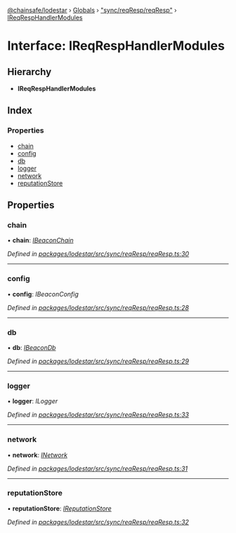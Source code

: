 [@chainsafe/lodestar](../README.md) › [Globals](../globals.md) › ["sync/reqResp/reqResp"](../modules/_sync_reqresp_reqresp_.md) › [IReqRespHandlerModules](_sync_reqresp_reqresp_.ireqresphandlermodules.md)

# Interface: IReqRespHandlerModules

## Hierarchy

* **IReqRespHandlerModules**

## Index

### Properties

* [chain](_sync_reqresp_reqresp_.ireqresphandlermodules.md#chain)
* [config](_sync_reqresp_reqresp_.ireqresphandlermodules.md#config)
* [db](_sync_reqresp_reqresp_.ireqresphandlermodules.md#db)
* [logger](_sync_reqresp_reqresp_.ireqresphandlermodules.md#logger)
* [network](_sync_reqresp_reqresp_.ireqresphandlermodules.md#network)
* [reputationStore](_sync_reqresp_reqresp_.ireqresphandlermodules.md#reputationstore)

## Properties

###  chain

• **chain**: *[IBeaconChain](_chain_interface_.ibeaconchain.md)*

*Defined in [packages/lodestar/src/sync/reqResp/reqResp.ts:30](https://github.com/ChainSafe/lodestar/blob/b8a1302c0/packages/lodestar/src/sync/reqResp/reqResp.ts#L30)*

___

###  config

• **config**: *IBeaconConfig*

*Defined in [packages/lodestar/src/sync/reqResp/reqResp.ts:28](https://github.com/ChainSafe/lodestar/blob/b8a1302c0/packages/lodestar/src/sync/reqResp/reqResp.ts#L28)*

___

###  db

• **db**: *[IBeaconDb](_db_api_beacon_interface_.ibeacondb.md)*

*Defined in [packages/lodestar/src/sync/reqResp/reqResp.ts:29](https://github.com/ChainSafe/lodestar/blob/b8a1302c0/packages/lodestar/src/sync/reqResp/reqResp.ts#L29)*

___

###  logger

• **logger**: *ILogger*

*Defined in [packages/lodestar/src/sync/reqResp/reqResp.ts:33](https://github.com/ChainSafe/lodestar/blob/b8a1302c0/packages/lodestar/src/sync/reqResp/reqResp.ts#L33)*

___

###  network

• **network**: *[INetwork](_network_interface_.inetwork.md)*

*Defined in [packages/lodestar/src/sync/reqResp/reqResp.ts:31](https://github.com/ChainSafe/lodestar/blob/b8a1302c0/packages/lodestar/src/sync/reqResp/reqResp.ts#L31)*

___

###  reputationStore

• **reputationStore**: *[IReputationStore](_sync_ireputation_.ireputationstore.md)*

*Defined in [packages/lodestar/src/sync/reqResp/reqResp.ts:32](https://github.com/ChainSafe/lodestar/blob/b8a1302c0/packages/lodestar/src/sync/reqResp/reqResp.ts#L32)*
